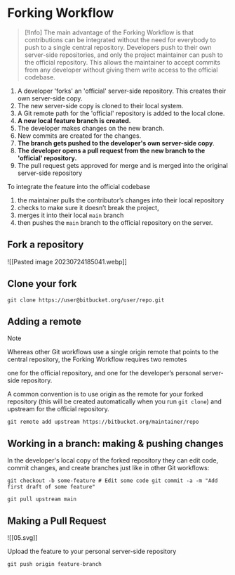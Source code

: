 # Forking Workflow


> [!Info]
> The main advantage of the Forking Workflow is that contributions can be integrated without the need for everybody to push to a single central repository. Developers push to their own server-side repositories, and only the project maintainer can push to the official repository. This allows the maintainer to accept commits from any developer without giving them write access to the official codebase.


1. A developer 'forks' an 'official' server-side repository. This creates their own server-side copy.
2. The new server-side copy is cloned to their local system.
3. A Git remote path for the 'official' repository is added to the local clone.
4. **A new local feature branch is created.**
5. The developer makes changes on the new branch.
6. New commits are created for the changes.
7. **The branch gets pushed to the developer's own server-side copy**.
8. **The developer opens a pull request from the new branch to the 'official' repository.**
9. The pull request gets approved for merge and is merged into the original server-side repository


To integrate the feature into the official codebase
1. the maintainer pulls the contributor’s changes into their local repository
2. checks to make sure it doesn’t break the project, 
3. merges it into their local `main` branch
4. then pushes the `main` branch to the official repository on the server. 


## Fork a repository

![[Pasted image 20230724185041.webp]]


## Clone your fork

```shell
git clone https://user@bitbucket.org/user/repo.git
```


## Adding a remote

> [!Note]
> Whereas other Git workflows use a single origin remote that points to the central repository, the Forking Workflow requires two remotes
> 
> one for the official repository, 
> and one for the developer’s personal server-side repository. 

A common convention is to use origin as the remote for your forked repository (this will be created automatically when you run `git clone`) and upstream for the official repository.

```shell
git remote add upstream https://bitbucket.org/maintainer/repo
```


## Working in a branch: making & pushing changes

In the developer's local copy of the forked repository they can edit code, commit changes, and create branches just like in other Git workflows:

```shell
git checkout -b some-feature # Edit some code git commit -a -m "Add first draft of some feature"
```

```shell
git pull upstream main
```

## Making a Pull Request

![[05.svg]]


Upload the feature to your personal server-side repository

```shell
git push origin feature-branch
```

